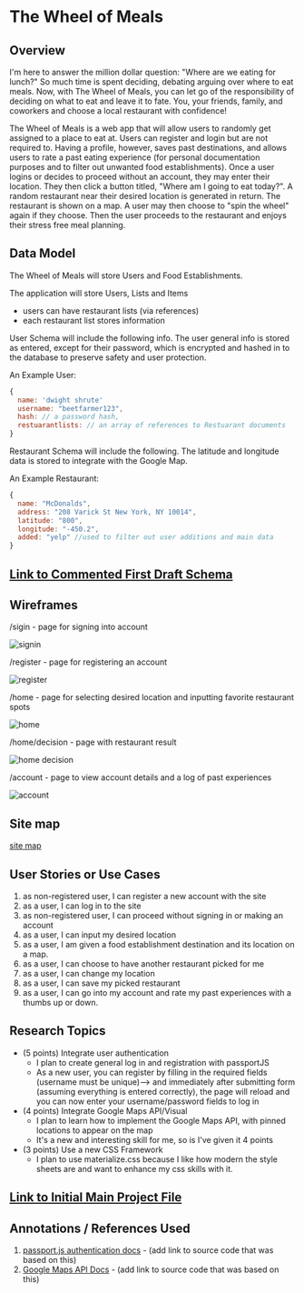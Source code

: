 # The Wheel of Meals

## Overview

I'm here to answer the million dollar question: "Where are we eating for lunch?" So much time is spent deciding, debating arguing over where to eat meals. Now, with The Wheel of Meals, you can let go of the responsibility of deciding on what to eat and leave it to fate. You, your friends, family, and coworkers and choose a local restaurant with confidence! 

The Wheel of Meals is a web app that will allow users to randomly get assigned to a place to eat at. Users can register and login but are not required to. Having a profile, however, saves past destinations, and allows users to rate a past eating experience (for personal documentation purposes and to filter out unwanted food establishments). Once a user logins or decides to proceed without an account, they may enter their location. They then click a button titled, "Where am I going to eat today?". A random restaurant near their desired location is generated in return. The restaurant is shown on a map. A user may then choose to "spin the wheel" again if they choose. Then the user proceeds to the restaurant and enjoys their stress free meal planning.


## Data Model

The Wheel of Meals will store Users and Food Establishments. 

The application will store Users, Lists and Items

* users can have restaurant lists (via references)
* each restaurant list stores information

User Schema will include the following info. The user general info is stored as entered, except for their password, which is encrypted and hashed in to the database to preserve safety and user protection.

An Example User:

```javascript
{
  name: 'dwight shrute'
  username: "beetfarmer123",
  hash: // a password hash,
  restuarantlists: // an array of references to Restuarant documents
}
```


Restaurant Schema will include the following. The latitude and longitude data is stored to integrate with the Google Map.

An Example Restaurant:

```javascript
{
  name: "McDonalds",
  address: "208 Varick St New York, NY 10014",
  latitude: "800",
  longitude: "-450.2",
  added: "yelp" //used to filter out user additions and main data
}
```


## [Link to Commented First Draft Schema](src/db.js) 

## Wireframes

/sigin - page for signing into account

![signin](documentation/login.jpeg)

/register - page for registering an account

![register](documentation/register.jpeg)

/home - page for selecting desired location and inputting favorite restaurant spots

![home](documentation/home.jpeg)

/home/decision - page with restaurant result

![home decision](documentation/decision.jpeg)

/account - page to view account details and a log of past experiences

![account](documentation/account.jpeg)

## Site map

[site map](documentation/sitemap.jpeg)

## User Stories or Use Cases

1. as non-registered user, I can register a new account with the site
2. as a user, I can log in to the site
3. as non-registered user, I can proceed without signing in or making an account
4. as a user, I can input my desired location
5. as a user, I am given a food establishment destination and its location on a map.
6. as a user, I can choose to have another restaurant picked for me
7. as a user, I can change my location
8. as a user, I can save my picked restaurant
9. as a user, I can go into my account and rate my past experiences with a thumbs up or down.


## Research Topics

* (5 points) Integrate user authentication
    * I plan to create general log in and registration with passportJS 
    * As a new user, you can register by filling in the required fields (username must be unique)--> and immediately after submitting form (assuming everything is entered correctly), the page will reload and you can now enter your username/password fields to log in
* (4 points) Integrate Google Maps API/Visual
    * I plan to learn how to implement the Google Maps API, with pinned locations to appear on the map
    *  It's a new and interesting skill for me, so is I've given it 4 points
* (3 points) Use a new CSS Framework
    * I plan to use materialize.css because I like how modern the style sheets are and want to enhance my css skills with it.


## [Link to Initial Main Project File](src/app.js) 

## Annotations / References Used

1. [passport.js authentication docs](http://passportjs.org/docs) - (add link to source code that was based on this)
2. [Google Maps API Docs](https://developers.google.com/maps/documentation/javascript/) - (add link to source code that was based on this)
